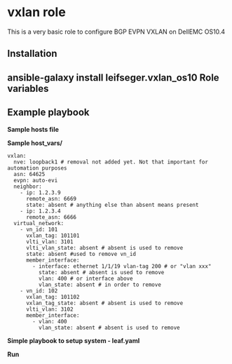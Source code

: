 vxlan role
==============
This is a very basic role to configure BGP EVPN VXLAN on DellEMC OS10.4

Installation
------------ 
ansible-galaxy install leifseger.vxlan_os10
Role variables
--------------


Example playbook
----------------


**Sample hosts file**

   

**Sample host_vars/**

	vxlan:
	  nve: loopback1 # removal not added yet. Not that important for automation purposes
	  asn: 64625
	  evpn: auto-evi
	  neighbor:
		- ip: 1.2.3.9
		  remote_asn: 6669
		  state: absent # anything else than absent means present
		- ip: 1.2.3.4
		  remote_asn: 6666
	  virtual_network:
		- vn_id: 101
		  vxlan_tag: 101101
		  vlti_vlan: 3101
		  vlti_vlan_state: absent # absent is used to remove
		  state: absent #used to remove vn_id
		  member_interface:
			- interface: ethernet 1/1/19 vlan-tag 200 # or "vlan xxx"
			  state: absent # absent is used to remove
			  vlan: 400 # or interface above
			  vlan_state: absent # in order to remove
		- vn_id: 102
		  vxlan_tag: 101102
		  vxlan_tag_state: absent # absent is used to remove
		  vlti_vlan: 3102
		  member_interface:
			- vlan: 400
			  vlan_state: absent # absent is used to remove    
	
**Simple playbook to setup system - leaf.yaml**


**Run**

